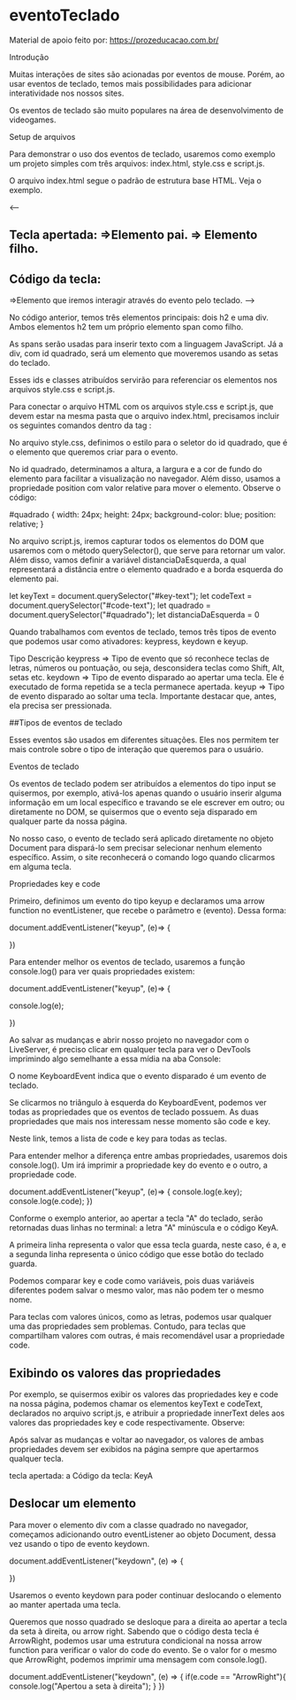 # eventoTeclado

Material de apoio feito por: https://prozeducacao.com.br/

Introdução

Muitas interações de sites são acionadas por eventos de mouse. Porém, ao usar eventos de teclado, temos mais possibilidades para adicionar interatividade nos nossos sites.

Os eventos de teclado são muito populares na área de desenvolvimento de videogames.

Setup de arquivos

Para demonstrar o uso dos eventos de teclado, usaremos como exemplo um projeto simples com três arquivos: index.html, style.css e script.js.

O arquivo index.html segue o padrão de estrutura base HTML. Veja o exemplo.

<-- <body>

<h2>Tecla apertada: =>Elemento pai.
<span id="key-text"></span> => Elemento filho.
</h2>
<h2>Código da tecla:
<span id="code-text"></span>
</h2>
<div id="quadrado"></div> =>Elemento que iremos interagir através do evento pelo teclado.

</body> -->

No código anterior, temos três elementos principais: dois h2 e uma div. Ambos elementos h2 tem um próprio elemento span como filho.

As spans serão usadas para inserir texto com a linguagem JavaScript. Já a div, com id quadrado, será um elemento que moveremos usando as setas do teclado.

Esses ids e classes atribuídos servirão para referenciar os elementos nos arquivos style.css e script.js.

Para conectar o arquivo HTML com os arquivos style.css e script.js, que devem estar na mesma pasta que o arquivo index.html, precisamos incluir os seguintes comandos dentro da tag <head></head>:

<link rel="stylesheet" href="style.css">

<script src="script.js" defer></script>

No arquivo style.css, definimos o estilo para o seletor do id quadrado, que é o elemento que queremos criar para o evento.

No id quadrado, determinamos a altura, a largura e a cor de fundo do elemento para facilitar a visualização no navegador. Além disso, usamos a propriedade position com valor relative para mover o elemento. Observe o código:

#quadrado {
width: 24px;
height: 24px;
background-color: blue;
position: relative;
}

No arquivo script.js, iremos capturar todos os elementos do DOM que usaremos com o método querySelector(), que serve para retornar um valor. Além disso, vamos definir a variável distanciaDaEsquerda, a qual representará a distância entre o elemento quadrado e a borda esquerda do elemento pai.

let keyText = document.querySelector("#key-text");
let codeText = document.querySelector("#code-text");
let quadrado = document.querySelector("#quadrado");
let distanciaDaEsquerda = 0

Quando trabalhamos com eventos de teclado, temos três tipos de evento que podemos usar como ativadores: keypress, keydown e keyup.

Tipo Descrição
keypress => Tipo de evento que só reconhece teclas de letras, números ou pontuação, ou seja, desconsidera teclas como Shift, Alt, setas etc.
keydown => Tipo de evento disparado ao apertar uma tecla. Ele é executado de forma repetida se a tecla permanece apertada.
keyup => Tipo de evento disparado ao soltar uma tecla. Importante destacar que, antes, ela precisa ser pressionada.

##Tipos de eventos de teclado

Esses eventos são usados em diferentes situações. Eles nos permitem ter mais controle sobre o tipo de interação que queremos para o usuário.

Eventos de teclado

Os eventos de teclado podem ser atribuídos a elementos do tipo input se quisermos, por exemplo, ativá-los apenas quando o usuário inserir alguma informação em um local específico e travando se ele escrever em outro; ou diretamente no DOM, se quisermos que o evento seja disparado em qualquer parte da nossa página.

No nosso caso, o evento de teclado será aplicado diretamente no objeto Document para dispará-lo sem precisar selecionar nenhum elemento específico. Assim, o site reconhecerá o comando logo quando clicarmos em alguma tecla.

Propriedades key e code

Primeiro, definimos um evento do tipo keyup e declaramos uma arrow function no eventListener, que recebe o parâmetro e (evento). Dessa forma:

document.addEventListener("keyup", (e)=> {

})

Para entender melhor os eventos de teclado, usaremos a função console.log() para ver quais propriedades existem:

document.addEventListener("keyup", (e)=> {

console.log(e);

})

Ao salvar as mudanças e abrir nosso projeto no navegador com o LiveServer, é preciso clicar em qualquer tecla para ver o DevTools imprimindo algo semelhante a essa mídia na aba Console:

O nome KeyboardEvent indica que o evento disparado é um evento de teclado.

Se clicarmos no triângulo à esquerda do KeyboardEvent, podemos ver todas as propriedades que os eventos de teclado possuem. As duas propriedades que mais nos interessam nesse momento são code e key.

Neste link, temos a lista de code e key para todas as teclas.

Para entender melhor a diferença entre ambas propriedades, usaremos dois console.log(). Um irá imprimir a propriedade key do evento e o outro, a propriedade code.

document.addEventListener("keyup", (e)=> {
console.log(e.key);
console.log(e.code);
})

Conforme o exemplo anterior, ao apertar a tecla "A" do teclado, serão retornadas duas linhas no terminal: a letra "A" minúscula e o código KeyA.

A primeira linha representa o valor que essa tecla guarda, neste caso, é a, e a segunda linha representa o único código que esse botão do teclado guarda.

Podemos comparar key e code como variáveis, pois duas variáveis diferentes podem salvar o mesmo valor, mas não podem ter o mesmo nome.

Para teclas com valores únicos, como as letras, podemos usar qualquer uma das propriedades sem problemas. Contudo, para teclas que compartilham valores com outras, é mais recomendável usar a propriedade code.

## Exibindo os valores das propriedades

Por exemplo, se quisermos exibir os valores das propriedades key e code na nossa página, podemos chamar os elementos keyText e codeText, declarados no arquivo script.js, e atribuir a propriedade innerText deles aos valores das propriedades key e code respectivamente. Observe:

Após salvar as mudanças e voltar ao navegador, os valores de ambas propriedades devem ser exibidos na página sempre que apertarmos qualquer tecla.

tecla apertada: a
Código da tecla: KeyA

## Deslocar um elemento

Para mover o elemento div com a classe quadrado no navegador, começamos adicionando outro eventListener ao objeto Document, dessa vez usando o tipo de evento keydown.

document.addEventListener("keydown", (e) => {

})

Usaremos o evento keydown para poder continuar deslocando o elemento ao manter apertada uma tecla.

Queremos que nosso quadrado se desloque para a direita ao apertar a tecla da seta à direita, ou arrow right. Sabendo que o código desta tecla é ArrowRight, podemos usar uma estrutura condicional na nossa arrow function para verificar o valor do code do evento. Se o valor for o mesmo que ArrowRight, podemos imprimir uma mensagem com console.log().

document.addEventListener("keydown", (e) => {
if(e.code == "ArrowRight"){
console.log("Apertou a seta à direita");
}
})
